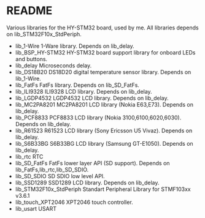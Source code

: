 # README #

Various libraries for the HY-STM32 board, used by me.
All libraries depends on lib_STM32F10x_StdPeriph.

* lib_1-Wire
  1-Ware library. Depends on lib_delay.
* lib_BSP_HY-STM32
  HY-STM32 board support library for onboard LEDs and buttons.
* lib_delay
  Microseconds delay.
* lib_DS18B20
  DS18D20 digital temperature sensor library. Depends on lib_1-Wire.
* lib_FatFs
  FatFs library. Depends on lib_SD_FatFs.
* lib_ILI9328
  ILI9328 LCD library. Depends on lib_delay.
* lib_LGDP4532
  LGDP4532 LCD library. Depends on lib_delay.
* lib_MC2PA8201
  MC2PA8201 LCD library (Nokia E63,E73). Depends on lib_delay.
* lib_PCF8833
  PCF8833 LCD library (Nokia 3100,6100,6020,6030). Depends on lib_delay.
* lib_R61523
  R61523 LCD library (Sony Ericsson U5 Vivaz). Depends on lib_delay.
* lib_S6B33BG
  S6B33BG LCD library (Samsung GT-E1050). Depends on lib_delay.
* lib_rtc
  RTC
* lib_SD_FatFs
  FatFs lower layer API (SD support). Depends on lib_FatFs,lib_rtc,lib_SD_SDIO.
* lib_SD_SDIO
  SD SDIO low level API.
* lib_SSD1289
  SSD1289 LCD library. Depends on lib_delay.
* lib_STM32F10x_StdPeriph
  Standart Peripheral Library for STMF103xx v3.6.1
* lib_touch_XPT2046
  XPT2046 touch controller.
* lib_usart
  USART
